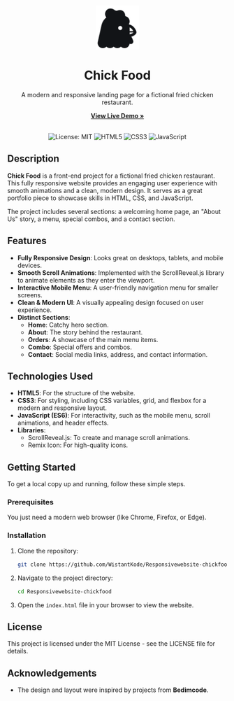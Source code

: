<div align="center">
  <img src="assets/img/logo.svg" alt="Chick Food Logo" width="100"/>
  <h1>Chick Food </h1>
  <p>
    A modern and responsive landing page for a fictional fried chicken restaurant.
  </p>
  <p>
    <a href="https://github.com/WistantKode/Responsivewebsite-chickfood.git"><strong>View Live Demo »</strong></a>
  </p>
  <br>
  <img src="https://img.shields.io/badge/license-MIT-yellow.svg" alt="License: MIT">
  <img src="https://img.shields.io/badge/tech-HTML5-orange.svg" alt="HTML5">
  <img src="https://img.shields.io/badge/tech-CSS3-blue.svg" alt="CSS3">
  <img src="https://img.shields.io/badge/tech-JavaScript-yellow.svg" alt="JavaScript">
</div>

## Description

**Chick Food** is a front-end project for a fictional fried chicken restaurant. This fully responsive website provides an engaging user experience with smooth animations and a clean, modern design. It serves as a great portfolio piece to showcase skills in HTML, CSS, and JavaScript.

The project includes several sections: a welcoming home page, an "About Us" story, a menu, special combos, and a contact section.

##  Features

*   **Fully Responsive Design**: Looks great on desktops, tablets, and mobile devices.
*   **Smooth Scroll Animations**: Implemented with the ScrollReveal.js library to animate elements as they enter the viewport.
*   **Interactive Mobile Menu**: A user-friendly navigation menu for smaller screens.
*   **Clean & Modern UI**: A visually appealing design focused on user experience.
*   **Distinct Sections**:
    *   **Home**: Catchy hero section.
    *   **About**: The story behind the restaurant.
    *   **Orders**: A showcase of the main menu items.
    *   **Combo**: Special offers and combos.
    *   **Contact**: Social media links, address, and contact information.

##  Technologies Used

*   **HTML5**: For the structure of the website.
*   **CSS3**: For styling, including CSS variables, grid, and flexbox for a modern and responsive layout.
*   **JavaScript (ES6)**: For interactivity, such as the mobile menu, scroll animations, and header effects.
*   **Libraries**:
    *   ScrollReveal.js: To create and manage scroll animations.
    *   Remix Icon: For high-quality icons.

##  Getting Started

To get a local copy up and running, follow these simple steps.

### Prerequisites

You just need a modern web browser (like Chrome, Firefox, or Edge).

### Installation

1.  Clone the repository:
    ```sh
    git clone https://github.com/WistantKode/Responsivewebsite-chickfood.git
    ```
2.  Navigate to the project directory:
    ```sh
    cd Responsivewebsite-chickfood
    ```
3.  Open the `index.html` file in your browser to view the website.

##  License

This project is licensed under the MIT License - see the LICENSE file for details.

## Acknowledgements

*   The design and layout were inspired by projects from **Bedimcode**.